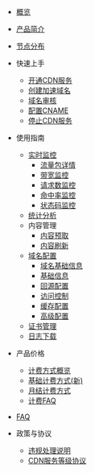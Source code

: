 
* [概览](/ucdn/README)
* [产品简介](/ucdn/intro)
* [节点分布](/ucdn/node)
* 快速上手    
     * [开通CDN服务](/ucdn/quick/open_new)
     * [创建加速域名](/ucdn/quick/create)
     * [域名审核](/ucdn/quick/check)
     * [配置CNAME](/ucdn/quick/cname)
     * [停止CDN服务](/ucdn/quick/stop)  
* 使用指南
    * [实时监控](/ucdn/monitor/gaisu)
       * [流量包详情](/ucdn/monitor/Traffic) 
       * [带宽监控](/ucdn/monitor/bandwidth)
       * [请求数监控](/ucdn/monitor/request)
       * [命中率监控](/ucdn/monitor/hitrate)
       * [状态码监控](/ucdn/monitor/HTTPcode)
    * [统计分析 ](/ucdn/statistics/flow) 
    * 内容管理 
         * [内容预取](/ucdn/content/prefetch)   
         * [内容刷新](/ucdn/content/refresh)      
    * [域名配置](/ucdn/domain/domain1)
         * [域名基础信息](/ucdn/domain/basic)
         * [基础信息](/ucdn/domain/config/Basic)  
         * [回源配置](/ucdn/domain/config/config)      
         * [访问控制](/ucdn/domain/config/control)  
         * [缓存配置](/ucdn/domain/config/cache)   
         * [高级配置](/ucdn/domain/config/more)   
    * [证书管理](/ucdn/guide/SSL)
    * [日志下载](/ucdn/guide/LOG)

* 产品价格
    * [计费方式概览](/ucdn/charge/type)
    * [基础计费方式(新)](/ucdn/charge/flowday_new)
    * [月结计费方式](/ucdn/charge/month)
    * [计费FAQ](/ucdn/charge/faq)
* [FAQ](/ucdn/faq)
* 政策与协议
    * [违规处理说明](/ucdn/protocol/zhengce)
    * [CDN服务等级协议](/ucdn/protocol/xiey)
